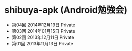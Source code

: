 shibuya-apk (Android勉強会)
===========
* 第04回 2014年12月19日 Private
* 第03回 2014年01月15日 Private
* 第02回 2013年12月11日 Private
* 第01回 2013年11月13日 Private
